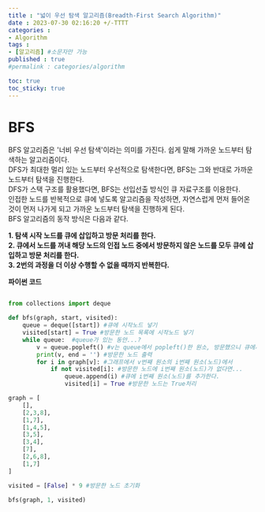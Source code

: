 ```yaml
---
title : "넓이 우선 탐색 알고리즘(Breadth-First Search Algorithm)"
date : 2023-07-30 02:16:20 +/-TTTT
categories : 
- Algorithm
tags : 
- [알고리즘] #소문자만 가능
published : true
#permalink : categories/algorithm

toc: true
toc_sticky: true
---
```


# BFS   

BFS 알고리즘은 '너비 우선 탐색'이라는 의미를 가진다. 쉽게 말해 가까운 노드부터 탐색하는 알고리즘이다.   
DFS가 최대한 멀리 있는 노드부터 우선적으로 탐색한다면, BFS는 그와 반대로 가까운 노드부터 탐색을 진행한다.   
DFS가 스택 구조를 활용했다면, BFS는 선입선출 방식인 큐 자료구조를 이용한다.   
인접한 노드를 반복적으로 큐에 넣도록 알고리즘을 작성하면, 자연스럽게 먼저 들어온 것이 먼저 나가게 되고 가까운 노드부터 탐색을 진행하게 된다.      
BFS 알고리즘의 동작 방식은 다음과 같다.   

**1. 탐색 시작 노드를 큐에 삽입하고 방문 처리를 한다.**   
**2. 큐에서 노드를 꺼내 해당 노드의 인접 노드 중에서 방문하지 않은 노드를 모두 큐에 삽입하고 방문 처리를 한다.**   
**3. 2번의 과정을 더 이상 수행할 수 없을 때까지 반복한다.**   

**파이썬 코드**   

```python

from collections import deque

def bfs(graph, start, visited):
    queue = deque([start]) #큐에 시작노드 넣기
    visited[start] = True #방문한 노드 목록에 시작노드 넣기
    while queue:  #queue가 있는 동안...?
        v = queue.popleft() #v는 queue에서 popleft()한 원소, 방문했으니 큐에서 제거
        print(v, end = '') #방문한 노드 출력
        for i in graph[v]: #그래프에서 v번째 원소의 i번째 원소(노드)에서
            if not visited[i]: #방문한 노드에 i번째 원소(노드)가 없다면...
                queue.append(i) #큐에 i번째 원소(노드)를 추가한다.
                visited[i] = True #방문한 노드는 True처리

graph = [
    [],
    [2,3,8],
    [1,7],
    [1,4,5],
    [3,5],
    [3,4],
    [7],
    [2,6,8],
    [1,7]
]

visited = [False] * 9 #방문한 노드 초기화

bfs(graph, 1, visited) 

```

